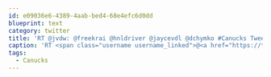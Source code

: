 ```yaml
---
id: e09036e6-4389-4aab-bed4-68e4efc6d0dd
blueprint: text
category: twitter
title: 'RT @jvdw: @freekrai @hnldriver @jaycevdl @dchymko #Canucks Tweetup is tomorrow at BP in Dilworth Centre, 6.45. See you there and spread  ...'
caption: 'RT <span class="username username_linked">@<a href="https://twitter.com/jvdw" title="John van der Woude">jvdw</a></span>: <span class="username username_linked">@<a href="https://twitter.com/freekrai" title="Roger Stringer">freekrai</a></span> @hnldriver @jaycevdl @dchymko #Canucks Tweetup is tomorrow at BP in Dilworth Centre, 6.45. See you there and spread  ...'
tags:
  - Canucks
---
```

